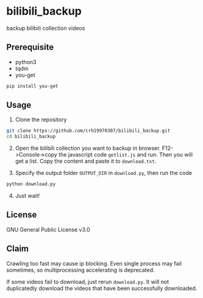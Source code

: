# bilibili_backup

backup bilibili collection videos

## Prerequisite

* python3
* tqdm
* you-get

```bash
pip install you-get
```

## Usage

1. Clone the repository

```bash
git clone https://github.com/crh19970307/bilibili_backup.git
cd bilibili_backup
```

2. Open the bilibili collection you want to backup in browser. F12->Console->copy the javascript code `getlist.js` and run. Then you will get a list. Copy the content and paste it to `download.txt`.

3. Specify the output folder `OUTPUT_DIR` in `download.py`, then run the code

```bash
python download.py
```

4. Just wait!

## License

GNU General Public License v3.0

## Claim

Crawling too fast may cause ip blocking. Even single process may fail sometimes, so multiprocessing accelerating is deprecated.

If some videos fail to download, just rerun `download.py`. It will not duplicatedly download the videos that have been successfully downloaded.
